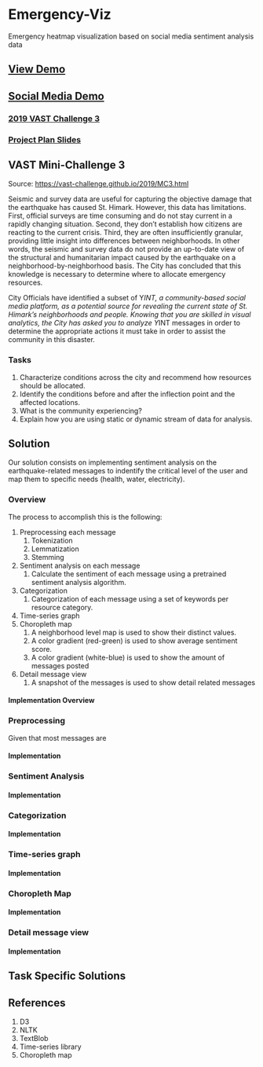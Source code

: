 # Emergency-Viz
Emergency heatmap visualization based on social media sentiment analysis data

## [View Demo](https://lvrg12.github.io/Emergency-Viz)
## [Social Media Demo](https://ak65234.github.io/yint)

### [2019 VAST Challenge 3](https://vast-challenge.github.io/2019/MC3.html)
### [Project Plan Slides](https://docs.google.com/presentation/d/1NSMiZwhJRdERxvI1hofadxJo497KDrJnYWnUcZlnioE/edit?usp=sharing)

## VAST Mini-Challenge 3

Source: https://vast-challenge.github.io/2019/MC3.html

Seismic and survey data are useful for capturing the objective damage that the earthquake has caused St. Himark. However, this data has limitations. First, official surveys are time consuming and do not stay current in a rapidly changing situation. Second, they don’t establish how citizens are reacting to the current crisis. Third, they are often insufficiently granular, providing little insight into differences between neighborhoods. In other words, the seismic and survey data do not provide an up-to-date view of the structural and humanitarian impact caused by the earthquake on a neighborhood-by-neighborhood basis. The City has concluded that this knowledge is necessary to determine where to allocate emergency resources.

City Officials have identified a subset of Y*INT, a community-based social media platform, as a potential source for revealing the current state of St. Himark’s neighborhoods and people. Knowing that you are skilled in visual analytics, the City has asked you to analyze Y*INT messages in order to determine the appropriate actions it must take in order to assist the community in this disaster.

### Tasks

1. Characterize conditions across the city and recommend how resources should be allocated.
2. Identify the conditions before and after the inflection point and the affected locations.
3. What is the community experiencing?
4. Explain how you are using static or dynamic stream of data for analysis.

## Solution

Our solution consists on implementing sentiment analysis on the earthquake-related messages to indentify the critical level of the user and map them to specific needs (health, water, electricity). 

### Overview

The process to accomplish this is the following:

1. Preprocessing each message
    1. Tokenization
    2. Lemmatization
    3. Stemming
2. Sentiment analysis on each message
    1. Calculate the sentiment of each message using a pretrained sentiment analysis algorithm.
3. Categorization
    1. Categorization of each message using a set of keywords per resource category.
4. Time-series graph
5. Choropleth map
    1. A neighborhood level map is used to show their distinct values.
    2. A color gradient (red-green) is used to show average sentiment score.
    3. A color gradient (white-blue) is used to show the amount of messages posted
6. Detail message view
    1. A snapshot of the messages is used to show detail related messages

#### Implementation Overview

### Preprocessing
Given that most messages are 


#### Implementation

### Sentiment Analysis
#### Implementation

### Categorization
#### Implementation

### Time-series graph
#### Implementation

### Choropleth Map
#### Implementation

### Detail message view
#### Implementation


## Task Specific Solutions

## References

1. D3
2. NLTK
3. TextBlob
4. Time-series library
5. Choropleth map
